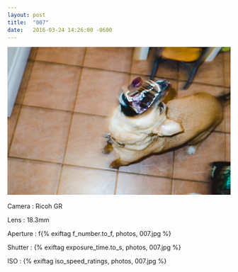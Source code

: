 ```yaml
---
layout: post
title:  "007"
date:   2016-03-24 14:26:00 -0600
---
```


![007](/photos/007.jpg)

Camera
: Ricoh GR

Lens
: 18.3mm

Aperture
: f{% exiftag f_number.to_f, photos, 007.jpg %}

Shutter
: {% exiftag exposure_time.to_s, photos, 007.jpg %}

ISO
: {% exiftag iso_speed_ratings, photos, 007.jpg %}
